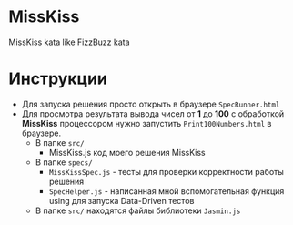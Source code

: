 MissKiss
========

MissKiss kata like FizzBuzz kata

Инструкции
========
* Для запуска решения просто открыть в браузере `SpecRunner.html`
* Для просмотра результата вывода чисел от **1** до **100** с обработкой **MissKiss** процессором нужно запустить `Print100Numbers.html` в браузере.
  * В папке `src/ `
    * MissKiss.js код моего решения MissKiss
  * В папке `specs/ `
    * `MissKissSpec.js` - тесты для проверки корректности работы решения
    * `SpecHelper.js` - написанная мной вспомогательная функция using для запуска Data-Driven тестов
  * В папке `src/` находятся файлы библиотеки `Jasmin.js`
